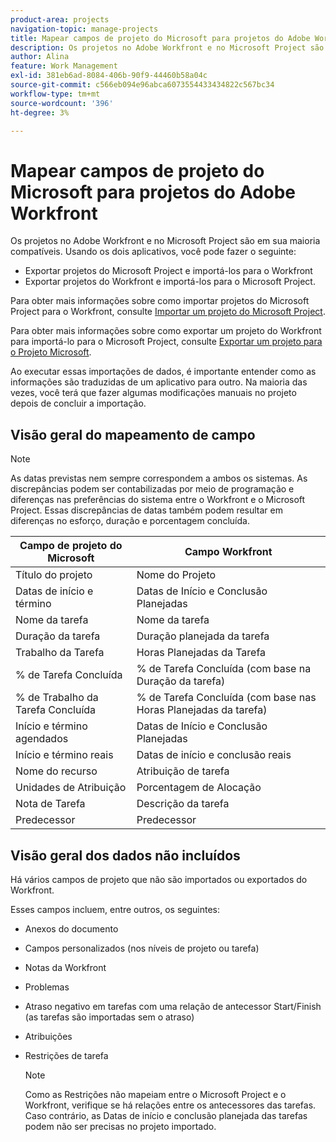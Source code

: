 ```yaml
---
product-area: projects
navigation-topic: manage-projects
title: Mapear campos de projeto do Microsoft para projetos do Adobe Workfront
description: Os projetos no Adobe Workfront e no Microsoft Project são em sua maioria compatíveis. Este artigo descreve como os campos de projeto mais comuns dos dois aplicativos são mapeados entre si.
author: Alina
feature: Work Management
exl-id: 381eb6ad-8084-406b-90f9-44460b58a04c
source-git-commit: c566eb094e96abca6073554433434822c567bc34
workflow-type: tm+mt
source-wordcount: '396'
ht-degree: 3%

---
```


# Mapear campos de projeto do Microsoft para projetos do Adobe Workfront

Os projetos no Adobe Workfront e no Microsoft Project são em sua maioria compatíveis. Usando os dois aplicativos, você pode fazer o seguinte:

* Exportar projetos do Microsoft Project e importá-los para o Workfront
* Exportar projetos do Workfront e importá-los para o Microsoft Project. 

Para obter mais informações sobre como importar projetos do Microsoft Project para o Workfront, consulte [Importar um projeto do Microsoft Project](../../../manage-work/projects/create-projects/import-project-from-ms-project.md).

Para obter mais informações sobre como exportar um projeto do Workfront para importá-lo para o Microsoft Project, consulte [Exportar um projeto para o Projeto Microsoft](../../../manage-work/projects/manage-projects/export-project-to-ms-project.md).

Ao executar essas importações de dados, é importante entender como as informações são traduzidas de um aplicativo para outro. Na maioria das vezes, você terá que fazer algumas modificações manuais no projeto depois de concluir a importação. 

## Visão geral do mapeamento de campo

>[!NOTE]
>
>As datas previstas nem sempre correspondem a ambos os sistemas. As discrepâncias podem ser contabilizadas por meio de programação e diferenças nas preferências do sistema entre o Workfront e o Microsoft Project. Essas discrepâncias de datas também podem resultar em diferenças no esforço, duração e porcentagem concluída.

| **Campo de projeto do Microsoft** | **Campo Workfront** |
|---|---|
| Título do projeto | Nome do Projeto |
| Datas de início e término | Datas de Início e Conclusão Planejadas |
| Nome da tarefa | Nome da tarefa |
| Duração da tarefa | Duração planejada da tarefa |
| Trabalho da Tarefa | Horas Planejadas da Tarefa |
| % de Tarefa Concluída | % de Tarefa Concluída (com base na Duração da tarefa) |
| % de Trabalho da Tarefa Concluída | % de Tarefa Concluída (com base nas Horas Planejadas da tarefa) |
| Início e término agendados | Datas de Início e Conclusão Planejadas |
| Início e término reais | Datas de início e conclusão reais |
| Nome do recurso | Atribuição de tarefa |
| Unidades de Atribuição | Porcentagem de Alocação |
| Nota de Tarefa | Descrição da tarefa |
| Predecessor | Predecessor |

## Visão geral dos dados não incluídos

Há vários campos de projeto que não são importados ou exportados do Workfront.

Esses campos incluem, entre outros, os seguintes:

* Anexos do documento
* Campos personalizados (nos níveis de projeto ou tarefa)
* Notas da Workfront
* Problemas
* Atraso negativo em tarefas com uma relação de antecessor Start/Finish (as tarefas são importadas sem o atraso)
* Atribuições
* Restrições de tarefa

   >[!NOTE]
   Como as Restrições não mapeiam entre o Microsoft Project e o Workfront, verifique se há relações entre os antecessores das tarefas. Caso contrário, as Datas de início e conclusão planejada das tarefas podem não ser precisas no projeto importado. 
